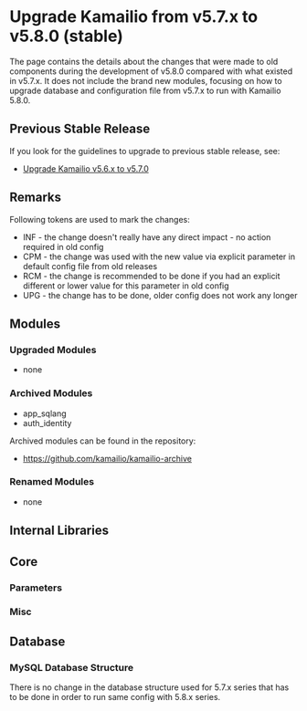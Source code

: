# Upgrade Kamailio from v5.7.x to v5.8.0 (stable)

The page contains the details about the changes that were made to old
components during the development of v5.8.0 compared with what existed
in v5.7.x. It does not include the brand new modules, focusing on how to
upgrade database and configuration file from v5.7.x to run with Kamailio
5.8.0.

## Previous Stable Release

If you look for the guidelines to upgrade to previous stable release,
see:

-   [Upgrade Kamailio v5.6.x to v5.7.0](5.6.x-to-5.7.0.md)

## Remarks

Following tokens are used to mark the changes:

-   INF - the change doesn't really have any direct impact - no action
    required in old config
-   CPM - the change was used with the new value via explicit parameter
    in default config file from old releases
-   RCM - the change is recommended to be done if you had an explicit
    different or lower value for this parameter in old config
-   UPG - the change has to be done, older config does not work any
    longer

## Modules

### Upgraded Modules

-   none

### Archived Modules

-   app_sqlang
-   auth_identity

Archived modules can be found in the repository:

  - https://github.com/kamailio/kamailio-archive

### Renamed Modules

-   none

## Internal Libraries

## Core

### Parameters

### Misc

## Database

### MySQL Database Structure

There is no change in the database structure used for 5.7.x series that has to
be done in order to run same config with 5.8.x series.
